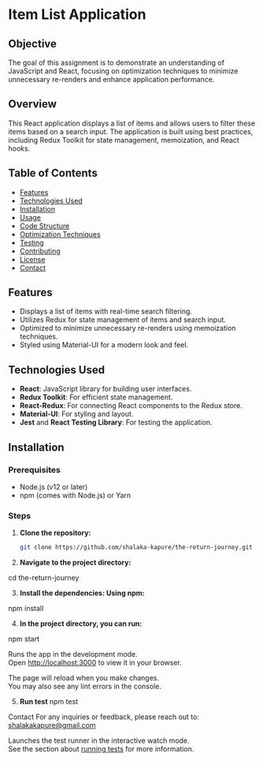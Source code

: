 # Item List Application

## Objective
The goal of this assignment is to demonstrate an understanding of JavaScript and React, focusing on optimization techniques to minimize unnecessary re-renders and enhance application performance.

## Overview
This React application displays a list of items and allows users to filter these items based on a search input. The application is built using best practices, including Redux Toolkit for state management, memoization, and React hooks.

## Table of Contents
- [Features](#features)
- [Technologies Used](#technologies-used)
- [Installation](#installation)
- [Usage](#usage)
- [Code Structure](#code-structure)
- [Optimization Techniques](#optimization-techniques)
- [Testing](#testing)
- [Contributing](#contributing)
- [License](#license)
- [Contact](#contact)

## Features
- Displays a list of items with real-time search filtering.
- Utilizes Redux for state management of items and search input.
- Optimized to minimize unnecessary re-renders using memoization techniques.
- Styled using Material-UI for a modern look and feel.

## Technologies Used
- **React**: JavaScript library for building user interfaces.
- **Redux Toolkit**: For efficient state management.
- **React-Redux**: For connecting React components to the Redux store.
- **Material-UI**: For styling and layout.
- **Jest** and **React Testing Library**: For testing the application.

## Installation

### Prerequisites
- Node.js (v12 or later)
- npm (comes with Node.js) or Yarn

### Steps
1. **Clone the repository:**
   ```bash
   git clone https://github.com/shalaka-kapure/the-return-journey.git

2. **Navigate to the project directory:**

cd the-return-journey

3. **Install the dependencies: Using npm:**

npm install

4. **In the project directory, you can run:**

npm start

Runs the app in the development mode.\
Open [http://localhost:3000](http://localhost:3000) to view it in your browser.

The page will reload when you make changes.\
You may also see any lint errors in the console.

5. **Run test**
npm test

Contact
For any inquiries or feedback, please reach out to:
shalakakapure@gmail.com


Launches the test runner in the interactive watch mode.\
See the section about [running tests](https://facebook.github.io/create-react-app/docs/running-tests) for more information.
